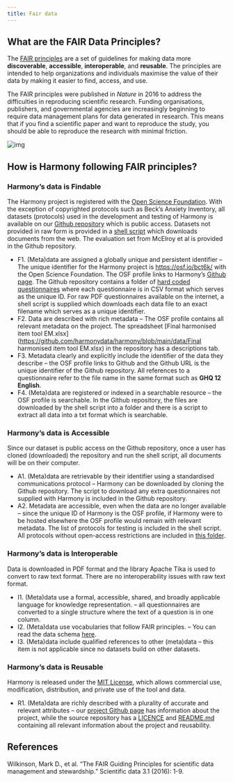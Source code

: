 ```yaml
---
title: Fair data
---
```


## What are the FAIR Data Principles?

The [FAIR principles](https://www.go-fair.org/fair-principles/) are a set of guidelines for making data more **discoverable**, **accessible**, **interoperable**, and **reusable**. The principles are intended to help organizations and individuals maximise the value of their data by making it easier to find, access, and use.

The FAIR principles were published in *Nature* in 2016 to address the difficulties in reproducing scientific research. Funding organisations, publishers, and governmental agencies are increasingly beginning to require data management plans for data generated in research. This means that if you find a scientific paper and want to reproduce the study, you should be able to reproduce the research with minimal friction.

![img](/assets/img/blog/harmony_fair_principles-1536x992.png)

## How is Harmony following FAIR principles?

### Harmony’s data is Findable

The Harmony project is registered with the [Open Science Foundation](https://osf.io/bct6k/). With the exception of copyrighted protocols such as Beck’s Anxiety Inventory, all datasets (protocols) used in the development and testing of Harmony is available on our [Github repository](https://github.com/harmonydata/harmony) which is public access. Datasets not provided in raw form is provided in a [shell script](https://github.com/harmonydata/harmony/blob/main/data/raw_pdf/download_raw_pdfs.sh) which downloads documents from the web. The evaluation set from McElroy et al is provided in the Github repository.

- F1. (Meta)data are assigned a globally unique and persistent identifier – The unique identifier for the Harmony project is https://osf.io/bct6k/ with the Open Science Foundation. The OSF profile links to Harmony’s [Github page](https://github.com/harmonydata). The Github repository contains a folder of [hard coded questionnaires](https://github.com/harmonydata/harmony/tree/main/front_end/hard_coded_questionnaires) where each questionnaire is in CSV format which serves as the unique ID. For raw PDF questionnaires available on the internet, a shell script is supplied which downloads each data file to an exact filename which serves as a unique identifier.
- F2. Data are described with rich metadata – The OSF profile contains all relevant metadata on the project. The spreadsheet [Final harmonised item tool EM.xlsx](https://github.com/harmonydata/harmony/blob/main/data/Final harmonised item tool EM.xlsx) in the repository has a descriptions tab.
- F3. Metadata clearly and explicitly include the identifier of the data they describe – the OSF profile links to Github and the Github URL is the unique identifier of the Github repository. All references to a questionnaire refer to the file name in the same format such as **GHQ 12 English**.
- F4. (Meta)data are registered or indexed in a searchable resource – the OSF profile is searchable. In the Github repository, the files are downloaded by the shell script into a folder and there is a script to extract all data into a txt format which is searchable.

### Harmony’s data is Accessible

Since our dataset is public access on the Github repository, once a user has cloned (downloaded) the repository and run the shell script, all documents will be on their computer.

- A1. (Meta)data are retrievable by their identifier using a standardised communications protocol – Harmony can be downloaded by cloning the Github repository. The script to download any extra questionnaires not supplied with Harmony is included in the Github repository.
- A2. Metadata are accessible, even when the data are no longer available – since the unique ID of Harmony is the OSF profile, if Harmony were to be hosted elsewhere the OSF profile would remain with relevant metadata. The list of protocols for testing is included in the shell script. All protocols without open-access restrictions are included in [this folder](https://github.com/harmonydata/harmony/tree/main/front_end/hard_coded_questionnaires).

### Harmony’s data is Interoperable

Data is downloaded in PDF format and the library Apache Tika is used to convert to raw text format. There are no interoperability issues with raw text format.

- I1. (Meta)data use a formal, accessible, shared, and broadly applicable language for knowledge representation. – all questionnaires are converted to a single structure where the text of a question is in one column.
- I2. (Meta)data use vocabularies that follow FAIR principles. – You can read the data schema [here](https://github.com/harmonydata/harmony/blob/main/README.md#data-schema).
- I3. (Meta)data include qualified references to other (meta)data – this item is not applicable since no datasets build on other datasets.

### Harmony’s data is Reusable

Harmony is released under the [MIT License](https://github.com/harmonydata/harmony/blob/main/LICENSE), which allows commercial use, modification, distribution, and private use of the tool and data.

- R1. (Meta)data are richly described with a plurality of accurate and relevant attributes – our [project Github page](https://github.com/harmonydata) has information about the project, while the source repository has a [LICENCE](https://github.com/harmonydata/harmony/blob/main/LICENSE) and [README.md](https://github.com/harmonydata/harmony/blob/main/README.md) containing all relevant information about the project and reusability.

## References

Wilkinson, Mark D., et al. “The FAIR Guiding Principles for scientific data management and stewardship.” Scientific data 3.1 (2016): 1-9.
